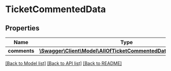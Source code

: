 # TicketCommentedData

## Properties
Name | Type | Description | Notes
------------ | ------------- | ------------- | -------------
**comments** | [**\Swagger\Client\Model\AllOfTicketCommentedDataCommentsItems[]**](.md) |  | [optional] 

[[Back to Model list]](../../README.md#documentation-for-models) [[Back to API list]](../../README.md#documentation-for-api-endpoints) [[Back to README]](../../README.md)

